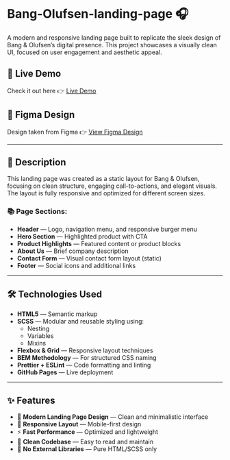 # Bang-Olufsen-landing-page 🎧

A modern and responsive landing page built to replicate the sleek design of Bang & Olufsen’s digital presence. This project showcases a visually clean UI, focused on user engagement and aesthetic appeal.

## 🔗 Live Demo

Check it out here 👉 [Live Demo](https://kovalmaria.github.io/Bang-Olufsen-landing-page/)

## 🎨 Figma Design

Design taken from Figma 👉 [View Figma Design](https://www.figma.com/design/DtkQmQ797hk0nI4KfMi2Uq/BOSE-New-Version?node-id=6817-212)

---

## 🧾 Description

This landing page was created as a static layout for Bang & Olufsen, focusing on clean structure, engaging call-to-actions, and elegant visuals. The layout is fully responsive and optimized for different screen sizes.

### 📚 Page Sections:

- **Header** — Logo, navigation menu, and responsive burger menu
- **Hero Section** — Highlighted product with CTA
- **Product Highlights** — Featured content or product blocks
- **About Us** — Brief company description
- **Contact Form** — Visual contact form layout (static)
- **Footer** — Social icons and additional links

---

## 🛠️ Technologies Used

- **HTML5** — Semantic markup
- **SCSS** — Modular and reusable styling using:
  - Nesting
  - Variables
  - Mixins
- **Flexbox & Grid** — Responsive layout techniques
- **BEM Methodology** — For structured CSS naming
- **Prettier + ESLint** — Code formatting and linting
- **GitHub Pages** — Live deployment

---

## ✨ Features

- 🎨 **Modern Landing Page Design** — Clean and minimalistic interface
- 📱 **Responsive Layout** — Mobile-first design
- ⚡ **Fast Performance** — Optimized and lightweight
- 🧼 **Clean Codebase** — Easy to read and maintain
- 🔧 **No External Libraries** — Pure HTML/SCSS only
